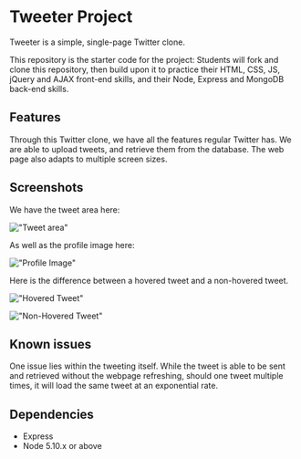 # Tweeter Project

Tweeter is a simple, single-page Twitter clone.

This repository is the starter code for the project: Students will fork and clone this repository, then build upon it to practice their HTML, CSS, JS, jQuery and AJAX front-end skills, and their Node, Express and MongoDB back-end skills.

## Features

Through this Twitter clone, we have all the features regular Twitter has.  We are able to upload tweets, and retrieve them from the database.  The web page also adapts to multiple screen sizes.


## Screenshots
We have the tweet area here:

!["Tweet area"]("https://github.com/YorkAmule/tweeter/master/docs/tweet_area.png?raw=true")

As well as the profile image here:

!["Profile Image"]("https://github.com/YorkAmule/tweeter/blob/master/docs/profile.png?raw=true")

Here is the difference between a hovered tweet and a non-hovered tweet.

!["Hovered Tweet"]("https://github.com/YorkAmule/tweeter/blob/master/docs/highlighted_tweet.png?raw=true")

!["Non-Hovered Tweet"]("https://github.com/YorkAmule/tweeter/blob/master/docs/regular_tweet.png?raw=true")



## Known issues

One issue lies within the tweeting itself. While the tweet is able to be sent and retrieved without the webpage refreshing, should one tweet multiple times, it will load the same tweet at an exponential rate.



## Dependencies

- Express
- Node 5.10.x or above
